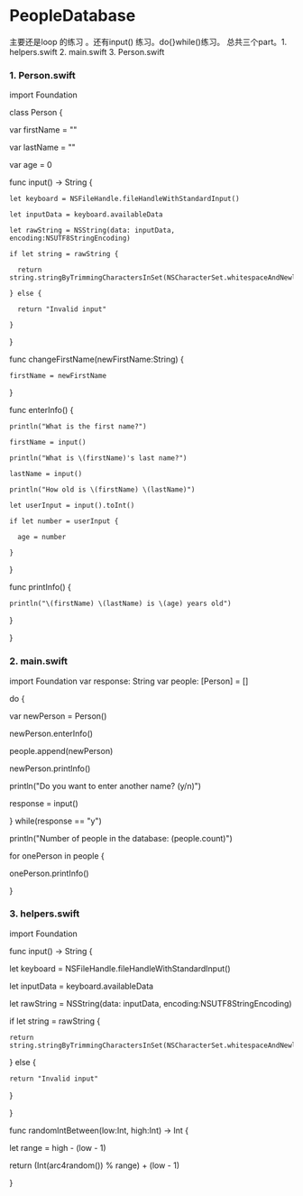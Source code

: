 # PeopleDatabase

主要还是loop 的练习  。还有input() 练习。do{}while()练习。
总共三个part。1. helpers.swift  2. main.swift    3. Person.swift

### 1. Person.swift

import Foundation

class Person  {
  
  var firstName = ""
  
  var lastName = ""
  
  var age = 0
  

  func input() -> String {
  
    let keyboard = NSFileHandle.fileHandleWithStandardInput()
    
    let inputData = keyboard.availableData
    
    let rawString = NSString(data: inputData, encoding:NSUTF8StringEncoding)
    
    if let string = rawString {
    
      return string.stringByTrimmingCharactersInSet(NSCharacterSet.whitespaceAndNewlineCharacterSet())
      
    } else {
    
      return "Invalid input"
      
    }
    
  }
  

  func changeFirstName(newFirstName:String) {
  
    firstName = newFirstName
    
  }
  
  func enterInfo()  {
  
    println("What is the first name?")
    
    firstName = input()
    
    println("What is \(firstName)'s last name?")
    
    lastName = input()
    
    println("How old is \(firstName) \(lastName)")
    
    let userInput = input().toInt()
    
    if let number = userInput {
    
      age = number
      
    }
    
  }
  
  func printInfo()  {
  
    println("\(firstName) \(lastName) is \(age) years old")
    
  }
  
}

### 2. main.swift
import Foundation
var response: String
var people: [Person] = []

do {

  var newPerson = Person()
  
  newPerson.enterInfo()
  
  people.append(newPerson)
  
  newPerson.printInfo()
  
  println("Do you want to enter another name? (y/n)")
  
  response = input()
 
} while(response == "y")

println("Number of people in the database: \(people.count)")

for onePerson in people  {

  onePerson.printInfo()
  
}

### 3. helpers.swift
import Foundation

func input() -> String {

  let keyboard = NSFileHandle.fileHandleWithStandardInput()
  
  let inputData = keyboard.availableData
  
  let rawString = NSString(data: inputData, encoding:NSUTF8StringEncoding)
  
  if let string = rawString {
  
    return string.stringByTrimmingCharactersInSet(NSCharacterSet.whitespaceAndNewlineCharacterSet())
    
  } else {
  
    return "Invalid input"
    
  }
  
}

func randomIntBetween(low:Int, high:Int) -> Int {

  let range = high - (low - 1)
  
  return (Int(arc4random()) % range) + (low - 1)
  
}
